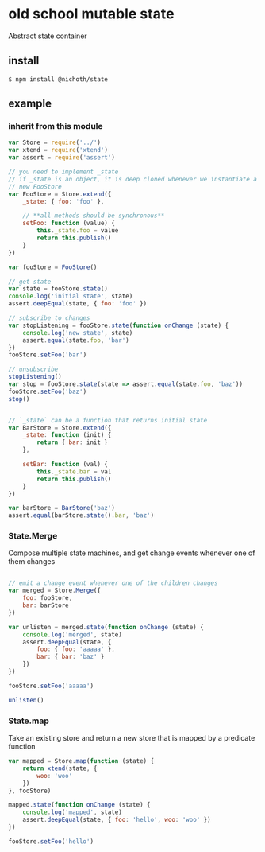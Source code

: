# old school mutable state

Abstract state container

## install 

    $ npm install @nichoth/state


## example

### inherit from this module

```js
var Store = require('../')
var xtend = require('xtend')
var assert = require('assert')

// you need to implement _state
// if _state is an object, it is deep cloned whenever we instantiate a
// new FooStore
var FooStore = Store.extend({
    _state: { foo: 'foo' },

    // **all methods should be synchronous**
    setFoo: function (value) {
        this._state.foo = value
        return this.publish()
    }
})

var fooStore = FooStore()

// get state
var state = fooStore.state()
console.log('initial state', state)
assert.deepEqual(state, { foo: 'foo' })

// subscribe to changes
var stopListening = fooStore.state(function onChange (state) {
    console.log('new state', state)
    assert.equal(state.foo, 'bar')
})
fooStore.setFoo('bar')

// unsubscribe
stopListening()
var stop = fooStore.state(state => assert.equal(state.foo, 'baz'))
fooStore.setFoo('baz')
stop()


// `_state` can be a function that returns initial state
var BarStore = Store.extend({
    _state: function (init) {
        return { bar: init }
    },

    setBar: function (val) {
        this._state.bar = val
        return this.publish()
    }
})

var barStore = BarStore('baz')
assert.equal(barStore.state().bar, 'baz')
```

### State.Merge

Compose multiple state machines, and get change events whenever one of
them changes

```js

// emit a change event whenever one of the children changes
var merged = Store.Merge({
    foo: fooStore,
    bar: barStore
})

var unlisten = merged.state(function onChange (state) {
    console.log('merged', state)
    assert.deepEqual(state, {
        foo: { foo: 'aaaaa' },
        bar: { bar: 'baz' }
    })
})

fooStore.setFoo('aaaaa')

unlisten()
```

### State.map

Take an existing store and return a new store that is mapped
by a predicate function

```js
var mapped = Store.map(function (state) {
    return xtend(state, {
        woo: 'woo'
    })
}, fooStore)

mapped.state(function onChange (state) {
    console.log('mapped', state)
    assert.deepEqual(state, { foo: 'hello', woo: 'woo' })
})

fooStore.setFoo('hello')
```


